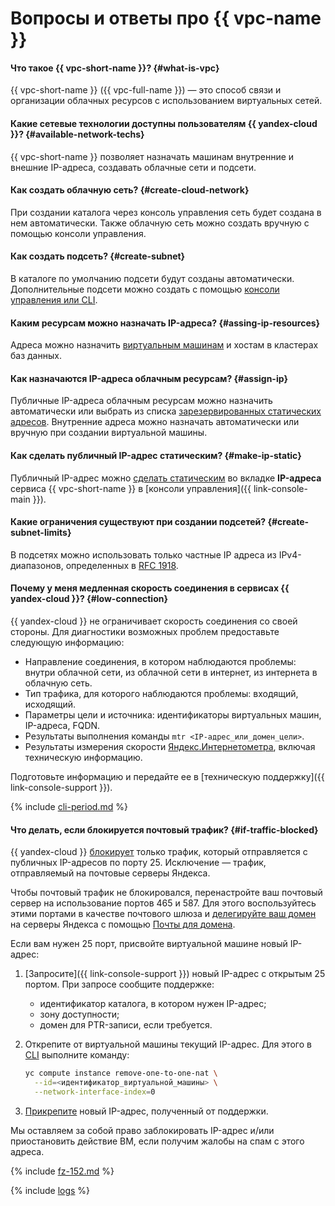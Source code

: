 # Вопросы и ответы про {{ vpc-name }}

#### Что такое {{ vpc-short-name }}? {#what-is-vpc}

{{ vpc-short-name }} ({{ vpc-full-name }}) — это способ связи и организации облачных ресурсов с использованием виртуальных сетей.

#### Какие сетевые технологии доступны пользователям {{ yandex-cloud }}? {#available-network-techs}

{{ vpc-short-name }} позволяет назначать машинам внутренние и внешние IP-адреса, создавать облачные сети и подсети.

#### Как создать облачную сеть? {#create-cloud-network}

При создании каталога через консоль управления сеть будет создана в нем автоматически. Также облачную сеть можно создать вручную с помощью консоли управления.

#### Как создать подсеть? {#create-subnet}

В каталоге по умолчанию подсети будут созданы автоматически. Дополнительные подсети можно создать с помощью [консоли управления или CLI](../operations/subnet-create.md).

#### Каким ресурсам можно назначать IP-адреса? {#assing-ip-resources}

Адреса можно назначить [виртуальным машинам](../../compute/concepts/vm.md) и хостам в кластерах баз данных.

#### Как назначаются IP-адреса облачным ресурсам? {#assign-ip}

Публичные IP-адреса облачным ресурсам можно назначить автоматически или выбрать из списка [зарезервированных статических адресов](../operations/set-static-ip.md). Внутренние адреса можно назначать автоматически или вручную при создании виртуальной машины.

#### Как сделать публичный IP-адрес статическим? {#make-ip-static}

Публичный IP-адрес можно [сделать статическим](../operations/set-static-ip.md) во вкладке **IP-адреса** сервиса {{ vpc-short-name }} в [консоли управления]({{ link-console-main }}).

#### Какие ограничения существуют при создании подсетей? {#create-subnet-limits}

В подсетях можно использовать только частные IP адреса из IPv4-диапазонов, определенных в [RFC 1918](https://tools.ietf.org/html/rfc1918).

#### Почему у меня медленная скорость соединения в сервисах {{ yandex-cloud }}? {#low-connection}

{{ yandex-cloud }} не ограничивает скорость соединения со своей стороны. Для диагностики возможных проблем предоставьте следующую информацию:
* Направление соединения, в котором наблюдаются проблемы: внутри облачной сети, из облачной сети в интернет, из интернета в облачную сеть.
* Тип трафика, для которого наблюдаются проблемы: входящий, исходящий.
* Параметры цели и источника: идентификаторы виртуальных машин, IP-адреса, FQDN.
* Результаты выполнения команды `mtr <IP-адрес_или_домен_цели>`.
* Результаты измерения скорости [Яндекс.Интернетометра](https://yandex.com/internet/), включая техническую информацию.

Подготовьте информацию и передайте ее в [техническую поддержку]({{ link-console-support }}).

{% include [cli-period.md](../../_qa/cli-period.md) %}

#### Что делать, если блокируется почтовый трафик? {#if-traffic-blocked}

{{ yandex-cloud }} [блокирует](../concepts/limits.md#vpc-egress-traffic-filter) только трафик, который отправляется с публичных IP-адресов по порту 25. Исключение — трафик, отправляемый на почтовые серверы Яндекса. 

Чтобы почтовый трафик не блокировался, перенастройте ваш почтовый сервер на использование портов 465 и 587. Для этого воспользуйтесь этими портами в качестве почтового шлюза и [делегируйте ваш домен](https://yandex.ru/support/business/domains/delegate-domain.html) на серверы Яндекса с помощью [Почты для домена](https://habr.com/company/plesk/blog/304204/).


Если вам нужен 25 порт, присвойте виртуальной машине новый IP-адрес:

1. [Запросите]({{ link-console-support }}) новый IP-адрес с открытым 25 портом. При запросе сообщите поддержке:
   * идентификатор каталога, в котором нужен IP-адрес;
   * зону доступности;
   * домен для PTR-записи, если требуется.

1. Открепите от виртуальной машины текущий IP-адрес. Для этого в [CLI](../../cli/) выполните команду:

   ```bash
   yc compute instance remove-one-to-one-nat \
     --id=<идентификатор_виртуальной_машины> \
     --network-interface-index=0
   ```

1. [Прикрепите](../../compute/operations/vm-control/vm-attach-public-ip.md) новый IP-адрес, полученный от поддержки.

Мы оставляем за собой право заблокировать IP-адрес и/или приостановить действие ВМ, если получим жалобы на спам с этого адреса.



{% include [fz-152.md](../../_qa/fz-152.md) %}



{% include [logs](../../_qa/logs.md) %}
